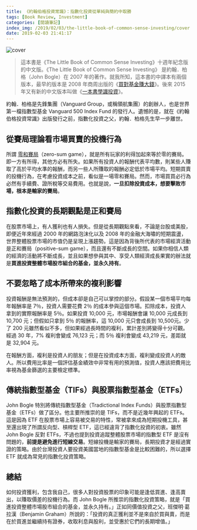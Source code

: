 ```yaml
---
title: 《約翰伯格投資常識》：指數化投資從單純與簡約中取勝
tags: [Book Review, Investment]
categories: [閱讀筆記]
index_img: /2019/02/03/the-little-book-of-common-sense-investing/cover.jpg
date: 2019-02-03 21:41:17
---
```


![cover](./cover.jpg)

> 這本書是《The Little Book of Common Sense Investing》十週年紀念版的中文版。《The Little Book of Common Sense Investing》 是約翰．柏格（John Bogle）在 2007 年的著作。就我所知，這本書的中譯本有兩個版本，最早的版本是 2008 年商周出版的《[買對基金賺大錢](https://www.books.com.tw/products/0010400326)》。後來 2015 年又有新的中文版本叫做《[一本書學識投資](https://www.books.com.tw/products/0010671662)》。

<!-- more -->

約翰．柏格是先鋒集團（Vanguard Group，或稱領航集團）的創辦人，也是世界第一檔指數型基金 Vanguard 500 Index Fund 的發行人。遺憾的是，就在《約翰伯格投資常識》出版發行之前，指數化投資之父，約翰．柏格先生早一步離世。

## 從賽局理論看市場買賣的投機行為

所謂 [零和賽局](https://en.wikipedia.org/wiki/Zero-sum_game)（zero-sum game），就是所有玩家的利得加起來等於零的賽局。即一方有所得，其他方必有所失。如果所有投資人的報酬代表平均數，則某些人賺取了高於平均水準的報酬，而另一些人所賺取的報酬必定低於市場平均。短期買賣的投機行為，在考慮投資成本之前，看似是一場零和賽局。然而，市場買買必行為必然有手續費、證所稅等交易費用。也就是說，**一旦扣除投資成本，想要擊敗市場，根本是輸家的賽局**。

## 指數化投資的長期觀點是正和賽局

在股票市場上，有人獲利也有人損失。但是從長期觀點來看，不論是台股或美股，即便近年來經過 2000 年的網路泡沫化以及 2008 年的金融大海嘯的短期震盪，世界整體股票市場的市值仍是呈現上漲趨勢。這是因為背後所代表的市場經濟活動是正和賽局（positive-sum game），而且還有不斷成長的空間。如果你相信人類的經濟的活動將不斷成長，並且如果想參與其中、享受人類經濟成長果實的辦法就是**買進投資整體市場股市組合的基金，並永久持有**。


## 不要忽略了成本所帶來的複利影響

投資報酬是無法預測的，但成本卻是自己可以掌控的部分。假設某一個市場平均每年報酬率是 7％，投資人需要花費 2％ 的成本參與這個市場。扣除成本，投資人拿到的實際報酬率是 5％。如果投資 10,000 元，市場報酬會讓 10,000 元成長到 10,700 元；但假如只拿到 5％ 的報酬率，這 10,000 元只會成長到 10,500元。少了 200 元雖然看似不多，但如果經過長時間的複利，累計差別將變得十分可觀。經過 30 年，7% 複利會變成 76,123 元；而 5％ 複利會變成 43,219 元，差距就是 32,904 元。

在報酬方面，複利是投資人的朋友；但是在投資成本方面，複利變成投資人的敵人。所以費用比率是一個評估基金績效中非常有用的預測值，投資人應該把費用比率視為基金篩選的主要檢定標準。

## 傳統指數型基金（TIFs）與股票指數型基金（ETFs）

John Bogle 特別將傳統指數型基金（Tradictional Index Funds）與股票指數型基金（ETFs）做了區分。他主要所推崇的是 TIFs，而不是近幾年興起的 ETFs。這是因為 ETF 在股票市場上容易被交易的特性，常被拿來成為短期投機工具，甚至還出現了所謂反向型、槓桿型 ETF，這已經違背了指數化投資的初衷。雖然 John Bogle 反對 ETFs，不過也提到投資追蹤整體股票市場的指數型 ETF 是沒有問題的，**前提是避免進行短線交易**。短線投機是輸家的賽局，長期投資才是經過實證的策略。由於台灣投資人要投資美國當地的指數型基金是比較困難的，所以選擇 ETF 就成為常見的指數化投資策略。

## 總結

如何投資獲利，包含我自己，很多人對投資股票的印象可能是逢低買進、逢高賣出，以賺取價差的投機行為。而 John Bogle 所推崇的指數化投資策略，就是「買進投資整體市場股市組合的基金，並永久持有。」正如同價值投資之父，班傑明·葛拉漢（Benjamin Graham）所說的：「投資的真正獲利並不是來自於買與賣，而是在於買進並繼續持有證券，收取利息與股利，並受惠於它們的長期增值。」
